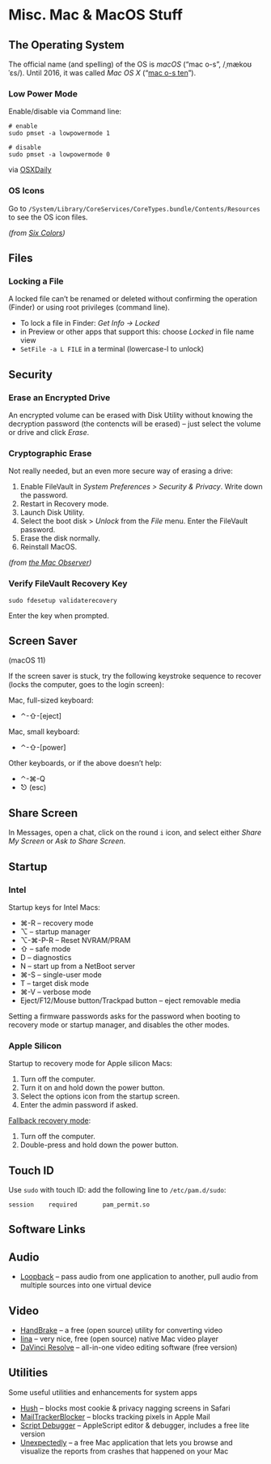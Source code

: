 # Misc. Mac & MacOS Stuff

## The Operating System

The official name (and spelling) of the OS is _macOS_ (“mac o-s”, /ˌmækoʊˈɛs/). Until 2016, it was called _Mac OS X_ (“[mac o-s ten](https://support.apple.com/kb/TA22541)”).

### Low Power Mode

Enable/disable via Command line: 

```console
# enable
sudo pmset -a lowpowermode 1

# disable
sudo pmset -a lowpowermode 0
```

via [OSXDaily](https://osxdaily.com/2022/03/30/enable-low-power-mode-mac-command-line/)

### OS Icons

Go to `/System/Library/CoreServices/CoreTypes.bundle/Contents/Resources` to see the OS icon files.

_(from [Six Colors](https://sixcolors.com/post/2021/05/quick-tip-high-quality-mac-icons-are-coming-from-inside-your-mac/))_

## Files

### Locking a File

A locked file can’t be renamed or deleted without confirming the operation (Finder) or using root privileges (command line).

- To lock a file in Finder: _Get Info → Locked_
- in Preview or other apps that support this: choose _Locked_ in file name view
- `SetFile -a L FILE` in a terminal (lowercase-l to unlock)

## Security

### Erase an Encrypted Drive

An encrypted volume can be erased with Disk Utility without knowing the decryption password (the contencts will be erased) – just select the volume or drive and click _Erase_.

### Cryptographic Erase

Not really needed, but an even more secure way of erasing a drive:

1. Enable FileVault in _System Preferences > Security & Privacy_. Write down the password.
2. Restart in Recovery mode.
3. Launch Disk Utility.
4. Select the boot disk > _Unlock_ from the _File_ menu. Enter the FileVault password.
5. Erase the disk normally.
6. Reinstall MacOS.

_(from [the Mac Observer](https://www.macobserver.com/tips/how-to/securely-erase-macs-ssd/))_

### Verify FileVault Recovery Key

```console
sudo fdesetup validaterecovery
```

Enter the key when prompted.

## Screen Saver

(macOS 11)

If the screen saver is stuck, try the following keystroke sequence to recover (locks the computer, goes to the login screen):

Mac, full-sized keyboard:

- ⌃-⇧-[eject]

Mac, small keyboard:

- ⌃-⇧-[power]

Other keyboards, or if the above doesn’t help:

- ⌃-⌘-Q
- ⎋ (esc)

## Share Screen

In Messages, open a chat, click on the round `i` icon, and select either _Share My Screen_ or _Ask to Share Screen_.

## Startup

### Intel

Startup keys for Intel Macs:

- ⌘-R – recovery mode
- ⌥ – startup manager
- ⌥-⌘-P-R – Reset NVRAM/PRAM
- ⇧ – safe mode
- D – diagnostics
- N – start up from a NetBoot server
- ⌘-S – single-user mode
- T – target disk mode
- ⌘-V – verbose mode
- Eject/F12/Mouse button/Trackpad button – eject removable media

Setting a firmware passwords asks for the password when booting to recovery mode or startup manager, and disables the other modes.

### Apple Silicon

Startup to recovery mode for Apple silicon Macs:

1. Turn off the computer.
2. Turn it on and hold down the power button.
3. Select the options icon from the startup screen.
4. Enter the admin password if asked.

[Fallback recovery mode](https://eclecticlight.co/2021/02/20/m1-macs-have-another-hidden-boot-mode/):

1. Turn off the computer.
2. Double-press and hold down the power button.

## Touch ID

Use `sudo` with touch ID: add the following line to `/etc/pam.d/sudo`:

```shell
session    required       pam_permit.so
```

## Software Links

## Audio

- [Loopback](https://rogueamoeba.com/loopback/) – pass audio from one application to another, pull audio from multiple sources into one virtual device

## Video

- [HandBrake](https://handbrake.fr/) – a free (open source) utility for converting video
- [Iina](https://iina.io) – very nice, free (open source) native Mac video player
- [DaVinci Resolve](https://www.blackmagicdesign.com/products/davinciresolve/) – all-in-one video editing software (free version)
  
## Utilities

Some useful utilities and enhancements for system apps

- [Hush](https://oblador.github.io/hush/) – blocks most cookie & privacy nagging screens in Safari
- [MailTrackerBlocker](https://apparition47.github.io/MailTrackerBlocker/) – blocks tracking pixels in Apple Mail
- [Script Debugger](https://latenightsw.com) – AppleScript editor & debugger, includes a free lite version
- [Unexpectedly](http://s.sudre.free.fr/Software/Unexpectedly/about.html) – a free Mac application that lets you browse and visualize the reports from crashes that happened on your Mac
